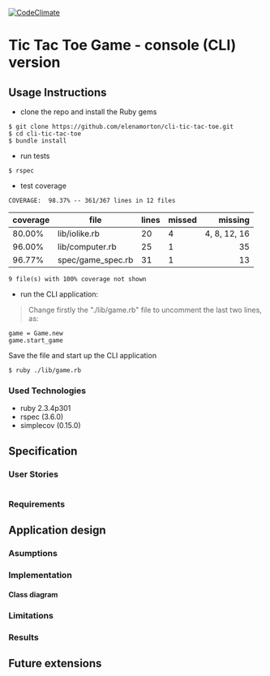 [![CodeClimate](https://codeclimate.com/github/elenamorton/cli-tic-tac-toe/badges/gpa.svg)](https://codeclimate.com/github/elenamorton/cli-tic-tac-toe)


# Tic Tac Toe Game - console (CLI) version

## Usage Instructions
* clone the repo and install the Ruby gems
```shell
$ git clone https://github.com/elenamorton/cli-tic-tac-toe.git
$ cd cli-tic-tac-toe
$ bundle install
```
* run tests
```shell
$ rspec
```
* test coverage

`COVERAGE:  98.37% -- 361/367 lines in 12 files`

coverage | file | lines | missed | missing
---------- | ------------------- | ------- | -------- | --------------:
80.00% | lib/iolike.rb | 20 | 4 | 4, 8, 12, 16
96.00% | lib/computer.rb | 25 | 1 | 35
96.77% | spec/game_spec.rb | 31 | 1 | 13

`9 file(s) with 100% coverage not shown`

* run the CLI application:
>Change firstly the "./lib/game.rb" file to uncomment the last two lines, as:
```shell
game = Game.new
game.start_game
```
Save the file and start up the CLI application
```shell
$ ruby ./lib/game.rb
```

### Used Technologies
* ruby 2.3.4p301
* rspec (3.6.0)
* simplecov (0.15.0)

## Specification
### User Stories

```shell

```



### Requirements


## Application design

### Asumptions

### Implementation
#### Class diagram

### Limitations

### Results

## Future extensions
